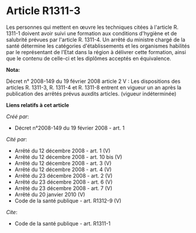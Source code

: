 # Article R1311-3

Les personnes qui mettent en œuvre les techniques citées à l'article R. 1311-1 doivent avoir suivi une formation aux
conditions d'hygiène et de salubrité prévues par l'article R. 1311-4. Un arrêté du ministre chargé de la santé détermine les
catégories d'établissements et les organismes habilités par le représentant de l'Etat dans la région à délivrer cette
formation, ainsi que le contenu de celle-ci et les diplômes acceptés en équivalence.

**Nota:**

Décret n° 2008-149 du 19 février 2008 article 2 V : Les dispositions des articles R. 1311-3, R. 1311-4 et R. 1311-8 entrent
en vigueur un an après la publication des arrêtés prévus auxdits articles. (vigueur indéterminée)

**Liens relatifs à cet article**

_Créé par_:

  - Décret n°2008-149 du 19 février 2008 - art. 1

_Cité par_:

  - Arrêté du 12 décembre 2008 - art. 1 (V)
  - Arrêté du 12 décembre 2008 - art. 10 bis (V)
  - Arrêté du 12 décembre 2008 - art. 3 (V)
  - Arrêté du 12 décembre 2008 - art. 4 (V)
  - Arrêté du 23 décembre 2008 - art. 2 (V)
  - Arrêté du 23 décembre 2008 - art. 6 (V)
  - Arrêté du 23 décembre 2008 - art. 7 (V)
  - Arrêté du 20 janvier 2010 (V)
  - Code de la santé publique - art. R1312-9 (V)

_Cite_:

  - Code de la santé publique - art. R1311-1
